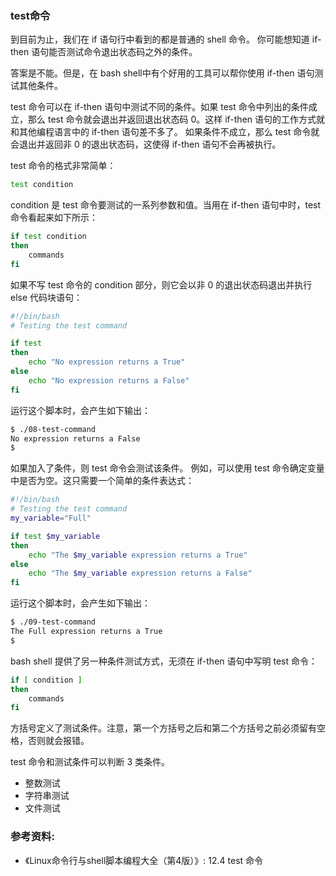 ### test命令

到目前为止，我们在 if 语句行中看到的都是普通的 shell 命令。
你可能想知道 if-then 语句能否测试命令退出状态码之外的条件。

答案是不能。但是，在 bash shell中有个好用的工具可以帮你使用 if-then 语句测试其他条件。

test 命令可以在 if-then 语句中测试不同的条件。如果 test 命令中列出的条件成立，那么
test 命令就会退出并返回退出状态码 0。这样 if-then 语句的工作方式就和其他编程语言中的 if-then 语句差不多了。
如果条件不成立，那么 test 命令就会退出并返回非 0 的退出状态码，这使得 if-then 语句不会再被执行。

test 命令的格式非常简单：

```bash
test condition
```

condition 是 test 命令要测试的一系列参数和值。当用在 if-then 语句中时，test 命令看起来如下所示：

```bash
if test condition
then
    commands
fi
```

如果不写 test 命令的 condition 部分，则它会以非 0 的退出状态码退出并执行 else 代码块语句：

```bash
#!/bin/bash
# Testing the test command

if test
then
	echo "No expression returns a True"
else
	echo "No expression returns a False"
fi
```

运行这个脚本时，会产生如下输出：

```bash
$ ./08-test-command
No expression returns a False
$
```

如果加入了条件，则 test 命令会测试该条件。
例如，可以使用 test 命令确定变量中是否为空。这只需要一个简单的条件表达式：

```bash
#!/bin/bash
# Testing the test command
my_variable="Full"

if test $my_variable
then
	echo "The $my_variable expression returns a True"
else
	echo "The $my_variable expression returns a False"
fi
```

运行这个脚本时，会产生如下输出：

```bash
$ ./09-test-command
The Full expression returns a True
$
```

bash shell 提供了另一种条件测试方式，无须在 if-then 语句中写明 test 命令：

```bash
if [ condition ]
then
    commands
fi
```

方括号定义了测试条件。注意，第一个方括号之后和第二个方括号之前必须留有空格，否则就会报错。

test 命令和测试条件可以判断 3 类条件。
- 整数测试
- 字符串测试
- 文件测试


### 参考资料:
- 《Linux命令行与shell脚本编程大全（第4版）》: 12.4 test 命令

